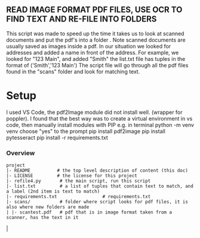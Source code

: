 
## READ IMAGE FORMAT PDF FILES, USE OCR TO FIND TEXT AND RE-FILE INTO FOLDERS

This script was made to speed up the time it takes us to look at scanned documents and put the pdf's into a folder .
Note scanned documents are usually saved as images inside a pdf.
In our situation we looked for addresses and added a name in front of the address.
For example, we looked for "123 Main", and added "Smith"
the list.txt file has tuples in the format of ('Smith','123 Main')
The script file will go through all the pdf files found in the "scans" folder and look for matching text.

# Setup

I used VS Code, the pdf2Image module did not install well. (wrapper for poppler).
I found that the best way was to create a virtual environment in vs code, then manually install modules with PIP
e.g. in terminal
python -m venv venv
choose "yes" to the prompt
pip install pdf2image
pip install pytesseract
pip install -r requirements.txt




### Overview

	project
	|- README          # the top level description of content (this doc)
	|- LICENSE         # the license for this project
	|- refile4.py       # the main script, run this script
	|- list.txt         # a list of tuples that contain text to match, and a label (2nd item is text to match)
	|- requirements.txt                 # requirements.txt	
	|- scans/           # folder where script looks for pdf files, it is also where new folders are made
	| |- scantest.pdf   # pdf that is in image format taken from a scanner, has the text in it
  |

	
